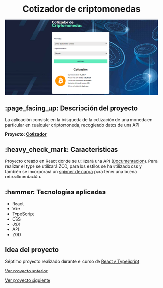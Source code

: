 <h1 align="center">Cotizador de criptomonedas</h1>
<div align="center">
    <img src="public/cotizador.PNG" style="width:700px" alt="Cotizador de criptomonedas"> 
</div>

<h2> :page_facing_up: Descripción del proyecto</h2>

<p> La aplicación consiste en la búsqueda de la cotización de una moneda en particular en cualquier criptomoneda, recogiendo
datos de una API</p>

<b>Proyecto: <a href="https://monumental-taffy-293568.netlify.app" target="_blank">Cotizador</a></b>

<h2> :heavy_check_mark: Características</h2>
<p> Proyecto creado en React donde se utilizará una API (<a href="https://min-api.cryptocompare.com/documentation">Documentación</a>).
  Para realizar el type se utilizará ZOD, para los estilos se ha utilizado css y también 
  se incorporará un <a href="https://tobiasahlin.com/spinkit/">spinner de carga</a> para tener una buena retroalimentación.
</p>

<h2> :hammer: Tecnologías aplicadas</h2>

<ul>
  <li>React</li>
  <li>Vite</li>
  <li>TypeScript</li>
  <li>CSS</li>
  <li>JSX</li>
  <li>API</li>
  <li>ZOD</li>
</ul>

<h2>Idea del proyecto</h2>
<p>Séptimo proyecto realizado durante el curso de <a href="https://www.udemy.com/course/react-de-principiante-a-experto-creando-mas-de-10-aplicaciones/?couponCode=KEEPLEARNING">React y TypeScript</a></p>

<a href="https://github.com/antii16/clima-react"> Ver proyecto anterior </a> 

<a href="https://github.com/antii16/bebidas-react"> Ver proyecto siguiente </a> 
